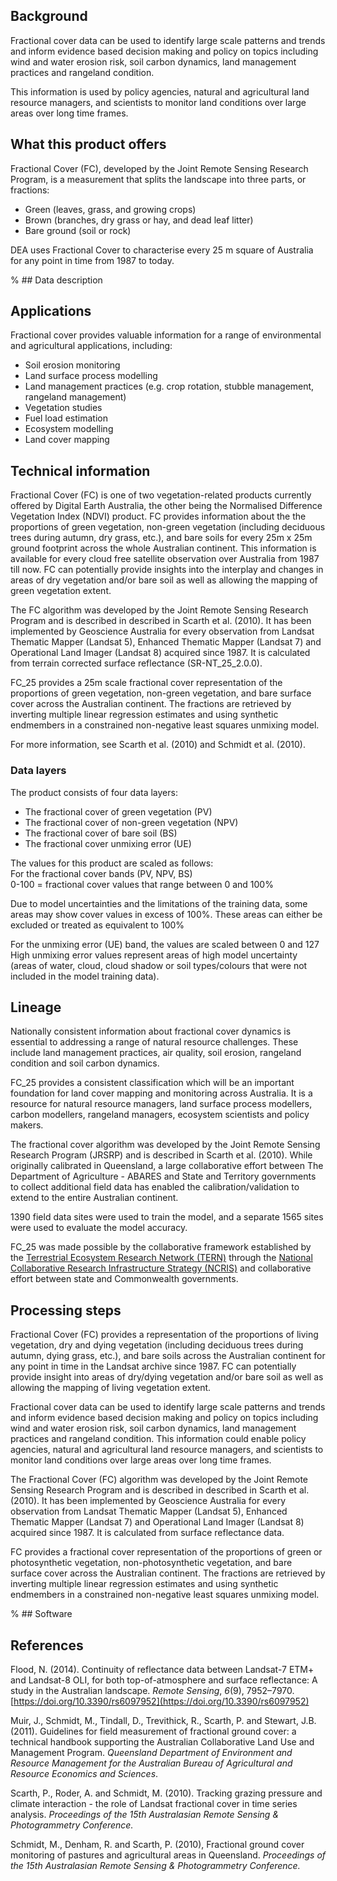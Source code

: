 ## Background

Fractional cover data can be used to identify large scale patterns and trends and inform evidence based decision making and policy on topics including wind and water erosion risk, soil carbon dynamics, land management practices and rangeland condition.

This information is used by policy agencies, natural and agricultural land resource managers, and scientists to monitor land conditions over large areas over long time frames.

## What this product offers

Fractional Cover (FC), developed by the Joint Remote Sensing Research Program, is a measurement that splits the landscape into three parts, or fractions:
* Green (leaves, grass, and growing crops)
* Brown (branches, dry grass or hay, and dead leaf litter)
* Bare ground (soil or rock)

DEA uses Fractional Cover to characterise every 25 m square of Australia for any point in time from 1987 to today.

% ## Data description

## Applications

Fractional cover provides valuable information for a range of environmental and agricultural applications, including:
* Soil erosion monitoring
* Land surface process modelling
* Land management practices (e.g. crop rotation, stubble management, rangeland management)
* Vegetation studies
* Fuel load estimation
* Ecosystem modelling
* Land cover mapping

## Technical information

Fractional Cover (FC) is one of two vegetation-related products currently offered by Digital Earth Australia, the other being the Normalised Difference Vegetation Index (NDVI) product. FC provides information about the the proportions of green vegetation, non-green vegetation (including deciduous trees during autumn, dry grass, etc.), and bare soils for every 25m x 25m ground footprint across the whole Australian continent. This information is available for every cloud free satellite observation over Australia from 1987 till now. FC can potentially provide insights into the interplay and changes in areas of dry vegetation and/or bare soil as well as allowing the mapping of green vegetation extent.

The FC algorithm was developed by the Joint Remote Sensing Research Program and is described in described in Scarth et al. (2010). It has been implemented by Geoscience Australia for every observation from Landsat Thematic Mapper (Landsat 5), Enhanced Thematic Mapper (Landsat 7) and Operational Land Imager (Landsat 8) acquired since 1987. It is calculated from terrain corrected surface reflectance (SR-NT\_25\_2.0.0).

FC_25 provides a 25m scale fractional cover representation of the proportions of green vegetation, non-green vegetation, and bare surface cover across the Australian continent. The fractions are retrieved by inverting multiple linear regression estimates and using synthetic endmembers in a constrained non-negative least squares unmixing model.

For more information, see Scarth et al. (2010) and Schmidt et al. (2010).

### Data layers

The product consists of four data layers:
* The fractional cover of green vegetation (PV) 
* The fractional cover of non-green vegetation (NPV)
* The fractional cover of bare soil (BS)
* The fractional cover unmixing error (UE)

The values for this product are scaled as follows:  
For the fractional cover bands (PV, NPV, BS)  
0-100 = fractional cover values that range between 0 and 100%

Due to model uncertainties and the limitations of the training data, some areas may show cover values in excess of 100%.  These areas can either be excluded or treated as equivalent to 100%

For the unmixing error (UE) band, the values are scaled between 0 and 127  High unmixing error values represent areas of high model uncertainty (areas of water, cloud, cloud shadow or soil types/colours that were not included in the model training data).

## Lineage

Nationally consistent information about fractional cover dynamics is essential to addressing a range of natural resource challenges. These include land management practices, air quality, soil erosion, rangeland condition and soil carbon dynamics.

FC_25 provides a consistent classification which will be an important foundation for land cover mapping and monitoring across Australia. It is a resource for natural resource managers, land surface process modellers, carbon modellers, rangeland managers, ecosystem scientists and policy makers.

The fractional cover algorithm was developed by the Joint Remote Sensing Research Program (JRSRP) and is described in Scarth et al. (2010). While originally calibrated in Queensland, a large collaborative effort between The Department of Agriculture - ABARES and State and Territory governments to collect additional field data has enabled the calibration/validation to extend to the entire Australian continent.

1390 field data sites were used to train the model, and a separate 1565 sites were used to evaluate the model accuracy.

FC_25 was made possible by the collaborative framework established by the [Terrestrial Ecosystem Research Network (TERN)](http://www.tern.org.au) through the [National Collaborative Research Infrastructure Strategy (NCRIS)](https://www.education.gov.au/national-collaborative-research-infrastructure-strategy-ncris) and collaborative effort between state and Commonwealth governments.

## Processing steps

Fractional Cover (FC) provides a representation of the proportions of living vegetation, dry and dying vegetation (including deciduous trees during autumn, dying grass, etc.), and bare soils across the Australian continent for any point in time in the Landsat archive since 1987. FC can potentially provide insight into areas of dry/dying vegetation and/or bare soil as well as allowing the mapping of living vegetation extent.

Fractional cover data can be used to identify large scale patterns and trends and inform evidence based decision making and policy on topics including wind and water erosion risk, soil carbon dynamics, land management practices and rangeland condition. This information could enable policy agencies, natural and agricultural land resource managers, and scientists to monitor land conditions over large areas over long time frames.

The Fractional Cover (FC) algorithm was developed by the Joint Remote Sensing Research Program and is described in described in Scarth et al. (2010). It has been implemented by Geoscience Australia for every observation from Landsat Thematic Mapper (Landsat 5), Enhanced Thematic Mapper (Landsat 7) and Operational Land Imager (Landsat 8) acquired since 1987. It is calculated from surface reflectance data.

FC provides a fractional cover representation of the proportions of green or photosynthetic vegetation, non-photosynthetic vegetation, and bare surface cover across the Australian continent. The fractions are retrieved by inverting multiple linear regression estimates and using synthetic endmembers in a constrained non-negative least squares unmixing model.

% ## Software

## References

Flood, N. (2014). Continuity of reflectance data between Landsat-7 ETM+ and Landsat-8 OLI, for both top-of-atmosphere and surface reflectance: A study in the Australian landscape. *Remote Sensing*, *6*(9), 7952–7970. [https://doi.org/10.3390/rs6097952](https://doi.org/10.3390/rs6097952)

Muir, J., Schmidt, M., Tindall, D., Trevithick, R., Scarth, P. and Stewart, J.B. (2011). Guidelines for field measurement of fractional ground cover: a technical handbook supporting the Australian Collaborative Land Use and Management Program. *Queensland* *Department of Environment and Resource Management for the Australian Bureau of* *Agricultural and Resource Economics and Sciences*. 

Scarth, P., Roder, A. and Schmidt, M. (2010). Tracking grazing pressure and climate interaction - the role of Landsat fractional cover in time series analysis. *Proceedings of the 15th Australasian Remote Sensing & Photogrammetry Conference.*

Schmidt, M., Denham, R. and Scarth, P. (2010), Fractional ground cover monitoring of pastures and agricultural areas in Queensland. *Proceedings of the 15th Australasian Remote Sensing & Photogrammetry Conference.*

